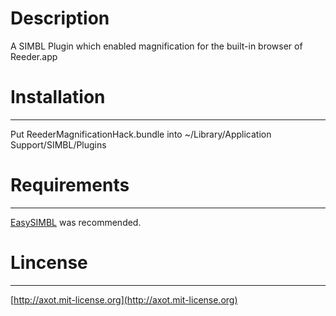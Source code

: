 # Description

A SIMBL Plugin which enabled magnification for the built-in browser of Reeder.app

# Installation
--------------

Put ReederMagnificationHack.bundle into ~/Library/Application Support/SIMBL/Plugins

# Requirements
--------------

[EasySIMBL](https://github.com/norio-nomura/EasySIMBL/) was recommended.

# Lincense
----------
[http://axot.mit-license.org](http://axot.mit-license.org)

